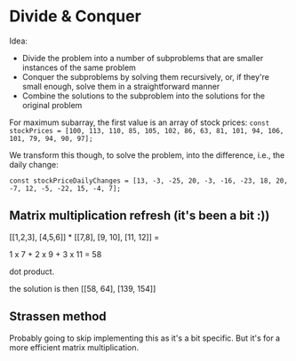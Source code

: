# Divide & Conquer

Idea:

- Divide the problem into a number of subproblems that are smaller instances of the same problem
- Conquer the subproblems by solving them recursively, or, if they're small enough, solve them in a straightforward manner
- Combine the solutions to the subproblem into the solutions for the original problem

For maximum subarray, the first value is an array of stock prices:
`const stockPrices = [100, 113, 110, 85, 105, 102, 86, 63, 81, 101, 94, 106, 101, 79, 94, 90, 97];`

We transform this though, to solve the problem, into the difference, i.e., the daily change:

`const stockPriceDailyChanges = [13, -3, -25, 20, -3, -16, -23, 18, 20, -7, 12, -5, -22, 15, -4, 7];`

## Matrix multiplication refresh (it's been a bit :))

[[1,2,3], [4,5,6]] \* [[7,8], [9, 10], [11, 12]] =

1 x 7 + 2 x 9 + 3 x 11 = 58

dot product.

the solution is then
[[58, 64], [139, 154]]

## Strassen method

Probably going to skip implementing this as it's a bit specific. But it's for a more efficient matrix multiplication.
